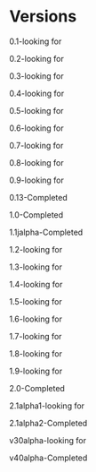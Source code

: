 
# Versions
0.1-looking for

0.2-looking for

0.3-looking for

0.4-looking for 

0.5-looking for

0.6-looking for

0.7-looking for

0.8-looking for

0.9-looking for

0.13-Completed

1.0-Completed

1.1jalpha-Completed

1.2-looking for

1.3-looking for

1.4-looking for

1.5-looking for

1.6-looking for

1.7-looking for

1.8-looking for

1.9-looking for

2.0-Completed

2.1alpha1-looking for

2.1alpha2-Completed

v30alpha-looking for

v40alpha-Completed
